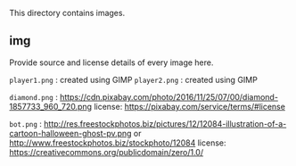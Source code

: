 This directory contains images.

img
------
Provide source and license details of every image here.

`player1.png` : created using GIMP
`player2.png` : created using GIMP

`diamond.png` : https://cdn.pixabay.com/photo/2016/11/25/07/00/diamond-1857733_960_720.png
license: https://pixabay.com/service/terms/#license

`bot.png` : http://res.freestockphotos.biz/pictures/12/12084-illustration-of-a-cartoon-halloween-ghost-pv.png
or http://www.freestockphotos.biz/stockphoto/12084
license: https://creativecommons.org/publicdomain/zero/1.0/
